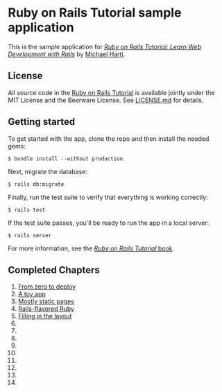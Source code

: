 # Ruby on Rails Tutorial sample application

This is the sample application for
[*Ruby on Rails Tutorial:
Learn Web Development with Rails*](http://www.railstutorial.org/)
by [Michael Hartl](http://www.michaelhartl.com/).

## License

All source code in the [Ruby on Rails Tutorial](http://railstutorial.org/)
is available jointly under the MIT License and the Beerware License. See
[LICENSE.md](LICENSE.md) for details.

## Getting started

To get started with the app, clone the repo and then install the needed gems:

```
$ bundle install --without production
```

Next, migrate the database:

```
$ rails db:migrate
```

Finally, run the test suite to verify that everything is working correctly:

```
$ rails test
```

If the test suite passes, you'll be ready to run the app in a local server:

```
$ rails server
```

For more information, see the
[*Ruby on Rails Tutorial* book](http://www.railstutorial.org/book).


## Completed Chapters

1. [From zero to deploy](https://www.railstutorial.org/book/beginning)
2. [A toy app](https://www.railstutorial.org/book/toy_app)
3. [Mostly static pages](https://www.railstutorial.org/book/static_pages)
4. [Rails-flavored Ruby](https://www.railstutorial.org/book/rails_flavored_ruby)
5. [Filling in the layout](https://www.railstutorial.org/book/filling_in_the_layout)
6. []()
7. []()
8. []()
9. []()
10. []()
11. []()
12. []()
13. []()
14. []()
